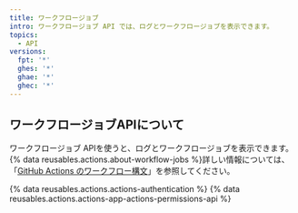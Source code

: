 ```yaml
---
title: ワークフロージョブ
intro: ワークフロージョブ API では、ログとワークフロージョブを表示できます。
topics:
  - API
versions:
  fpt: '*'
  ghes: '*'
  ghae: '*'
  ghec: '*'
---
```


## ワークフロージョブAPIについて

ワークフロージョブ APIを使うと、ログとワークフロージョブを表示できます。 {% data reusables.actions.about-workflow-jobs %}詳しい情報については、「[GitHub Actions のワークフロー構文](/actions/automating-your-workflow-with-github-actions/workflow-syntax-for-github-actions)」を参照してください。

{% data reusables.actions.actions-authentication %} {% data reusables.actions.actions-app-actions-permissions-api %}
